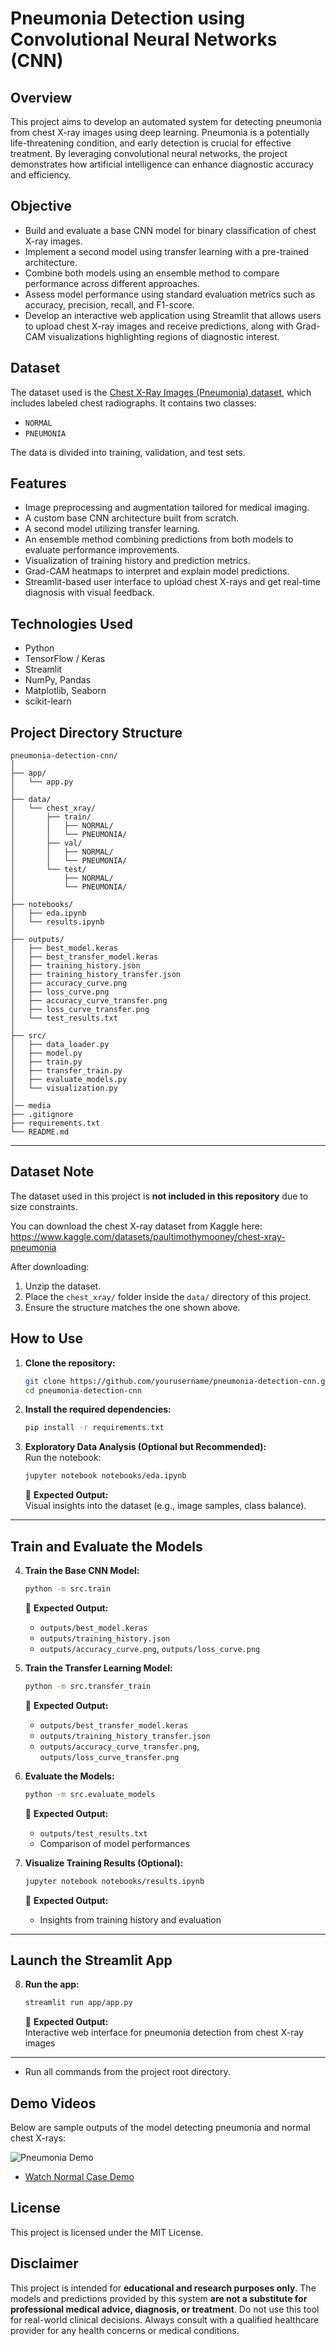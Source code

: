 # Pneumonia Detection using Convolutional Neural Networks (CNN)

## Overview

This project aims to develop an automated system for detecting pneumonia from chest X-ray images using deep learning. Pneumonia is a potentially life-threatening condition, and early detection is crucial for effective treatment. By leveraging convolutional neural networks, the project demonstrates how artificial intelligence can enhance diagnostic accuracy and efficiency.

## Objective

- Build and evaluate a base CNN model for binary classification of chest X-ray images.
- Implement a second model using transfer learning with a pre-trained architecture.
- Combine both models using an ensemble method to compare performance across different approaches.
- Assess model performance using standard evaluation metrics such as accuracy, precision, recall, and F1-score.
- Develop an interactive web application using Streamlit that allows users to upload chest X-ray images and receive predictions, along with Grad-CAM visualizations highlighting regions of diagnostic interest.

## Dataset

The dataset used is the [Chest X-Ray Images (Pneumonia) dataset](https://www.kaggle.com/paultimothymooney/chest-xray-pneumonia), which includes labeled chest radiographs. It contains two classes:
- `NORMAL`
- `PNEUMONIA`

The data is divided into training, validation, and test sets.

## Features

- Image preprocessing and augmentation tailored for medical imaging.
- A custom base CNN architecture built from scratch.
- A second model utilizing transfer learning.
- An ensemble method combining predictions from both models to evaluate performance improvements.
- Visualization of training history and prediction metrics.
- Grad-CAM heatmaps to interpret and explain model predictions.
- Streamlit-based user interface to upload chest X-rays and get real-time diagnosis with visual feedback.

## Technologies Used

- Python
- TensorFlow / Keras
- Streamlit
- NumPy, Pandas
- Matplotlib, Seaborn
- scikit-learn

##  Project Directory Structure
```
pneumonia-detection-cnn/
│
├── app/
│   └── app.py
│
├── data/
│   └── chest_xray/
│       ├── train/
│       │   ├── NORMAL/
│       │   └── PNEUMONIA/
│       ├── val/
│       │   ├── NORMAL/
│       │   └── PNEUMONIA/
│       └── test/
│           ├── NORMAL/
│           └── PNEUMONIA/
│
├── notebooks/
│   ├── eda.ipynb
│   └── results.ipynb
│
├── outputs/
│   ├── best_model.keras
│   ├── best_transfer_model.keras
│   ├── training_history.json
│   ├── training_history_transfer.json
│   ├── accuracy_curve.png
│   ├── loss_curve.png
│   ├── accuracy_curve_transfer.png
│   ├── loss_curve_transfer.png
│   └── test_results.txt
│
├── src/
│   ├── data_loader.py
│   ├── model.py
│   ├── train.py
│   ├── transfer_train.py
│   ├── evaluate_models.py
│   └── visualization.py
│
│── media
├── .gitignore
├── requirements.txt
└── README.md
```
---

## Dataset Note

The dataset used in this project is **not included in this repository** due to size constraints.

You can download the chest X-ray dataset from Kaggle here:  
https://www.kaggle.com/datasets/paultimothymooney/chest-xray-pneumonia

After downloading:
1. Unzip the dataset.
2. Place the `chest_xray/` folder inside the `data/` directory of this project.
3. Ensure the structure matches the one shown above.


## How to Use

1. **Clone the repository:**
    ```bash
    git clone https://github.com/yourusername/pneumonia-detection-cnn.git
    cd pneumonia-detection-cnn
    ```

2. **Install the required dependencies:**
    ```bash
    pip install -r requirements.txt
    ```

3. **Exploratory Data Analysis (Optional but Recommended):**  
    Run the notebook:
    ```bash
    jupyter notebook notebooks/eda.ipynb
    ```
    📌 **Expected Output:**  
    Visual insights into the dataset (e.g., image samples, class balance).

---

##  Train and Evaluate the Models

4. **Train the Base CNN Model:**
    ```bash
    python -m src.train
    ```
    📌 **Expected Output:**  
    - `outputs/best_model.keras`  
    - `outputs/training_history.json`  
    - `outputs/accuracy_curve.png`, `outputs/loss_curve.png`

5. **Train the Transfer Learning Model:**
    ```bash
    python -m src.transfer_train
    ```
    📌 **Expected Output:**  
    - `outputs/best_transfer_model.keras`  
    - `outputs/training_history_transfer.json`  
    - `outputs/accuracy_curve_transfer.png`, `outputs/loss_curve_transfer.png`

6. **Evaluate the Models:**
    ```bash
    python -m src.evaluate_models
    ```
    📌 **Expected Output:**  
    - `outputs/test_results.txt`  
    - Comparison of model performances

7. **Visualize Training Results (Optional):**
    ```bash
    jupyter notebook notebooks/results.ipynb
    ```
    📌 **Expected Output:**  
    - Insights from training history and evaluation

---

## Launch the Streamlit App

8. **Run the app:**
    ```bash
    streamlit run app/app.py
    ```
    📌 **Expected Output:**  
    Interactive web interface for pneumonia detection from chest X-ray images

---

- Run all commands from the project root directory.

## Demo Videos

Below are sample outputs of the model detecting pneumonia and normal chest X-rays:

![Pneumonia Demo](media/pneumoniaCase.gif)
-  [Watch Normal Case Demo](media/normalCase.mp4)


## License

This project is licensed under the MIT License.

## Disclaimer

This project is intended for **educational and research purposes only**. The models and predictions provided by this system **are not a substitute for professional medical advice, diagnosis, or treatment**. Do not use this tool for real-world clinical decisions. Always consult with a qualified healthcare provider for any health concerns or medical conditions.


